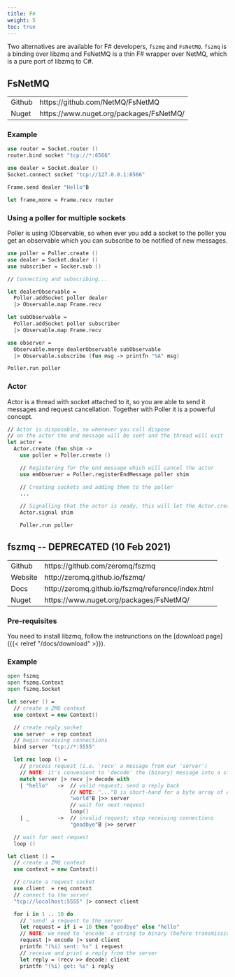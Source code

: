```yaml
---
title: F#
weight: 5
toc: true
---
```


Two alternatives are available for F# developers, `fszmq` and `FsNetMQ`. `fszmq` is a binding over libzmq and FsNetMQ is a thin F# wrapper over NetMQ, which is a pure port of libzmq to C#.


## FsNetMQ

<table>
<tr><td>Github</td><td>https://github.com/NetMQ/FsNetMQ</td></tr>
<tr><td>Nuget</td><td>https://www.nuget.org/packages/FsNetMQ/</td></tr>
</table>

### Example

```fsharp
use router = Socket.router ()
router.bind socket "tcp://*:6566"

use dealer = Socket.dealer ()
Socket.connect socket "tcp://127.0.0.1:6566"

Frame.send dealer "Hello"B

let frame,more = Frame.recv router
```

### Using a poller for multiple sockets

Poller is using IObservable, so when ever you add a socket to the poller you get an observable which you can subscribe to be notified of new messages.

```fsharp
use poller = Poller.create ()
use dealer = Socket.dealer ()
use subscriber = Socker.sub ()

// Connecting and subscribing...

let dealerObservable =
  Poller.addSocket poller dealer
  |> Observable.map Frame.recv

let subObservable =
  Poller.addSocket poller subscriber
  |> Observable.map Frame.recv

use observer =
  Observable.merge dealerObservable subObservable
  |> Observable.subscribe (fun msg -> printfn "%A" msg)

Poller.run poller
```

### Actor
Actor is a thread with socket attached to it, so you are able to send it messages and request cancellation. Together with Poller it is a powerful concept.

```fsharp
// Actor is disposable, so whenever you call dispose
// on the actor the end message will be sent and the thread will exit
let actor =
  Actor.create (fun shim ->
    use poller = Poller.create ()

    // Registering for the end message which will cancel the actor
    use emObserver = Poller.registerEndMessage poller shim

    // Creating sockets and adding them to the poller
    ...

    // Signalling that the actor is ready, this will let the Actor.create function to return
    Actor.signal shim

    Poller.run poller
```

## fszmq -- **DEPRECATED (10 Feb 2021)**

<table>
<tr><td>Github</td><td>https://github.com/zeromq/fszmq</td></tr>
<tr><td>Website</td><td>http://zeromq.github.io/fszmq/</td></tr>
<tr><td>Docs</td><td>http://zeromq.github.io/fszmq/reference/index.html</td></tr>
<tr><td>Nuget</td><td>https://www.nuget.org/packages/FsNetMQ/</td></tr>
</table>

### Pre-requisites

You need to install libzmq, follow the instrunctions on the [download page]({{< relref "/docs/download" >}}).

### Example

```fsharp
open fszmq
open fszmq.Context
open fszmq.Socket

let server () =
  // create a ZMQ context
  use context = new Context()

  // create reply socket
  use server  = rep context
  // begin receiving connections
  bind server "tcp://*:5555"

  let rec loop () =
    // process request (i.e. 'recv' a message from our 'server')
    // NOTE: it's convenient to 'decode' the (binary) message into a string
    match server |> recv |> decode with
    | "hello"   ->  // valid request; send a reply back
                    // NOTE: "..."B is short-hand for a byte array of ASCII-encoded chars
                    "world"B |>> server
                    // wait for next request
                    loop()
    | _         ->  // invalid request; stop receiving connections
                    "goodbye"B |>> server

  // wait for next request
  loop ()

let client () =
  // create a ZMQ context
  use context = new Context()

  // create a request socket
  use client  = req context
  // connect to the server
  "tcp://localhost:5555" |> connect client

  for i in 1 .. 10 do
    // 'send' a request to the server
    let request = if i = 10 then "goodbye" else "hello"
    // NOTE: we need to 'encode' a string to binary (before transmission)
    request |> encode |> send client
    printfn "(%i) sent: %s" i request
    // receive and print a reply from the server
    let reply = (recv >> decode) client
    printfn "(%i) got: %s" i reply
```
